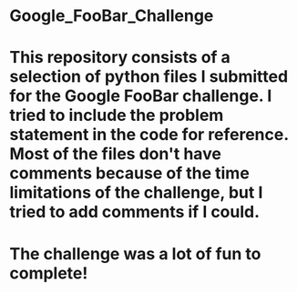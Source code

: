 # Google_FooBar_Challenge

# This repository consists of a selection of python files I submitted for the Google FooBar challenge. I tried to include the problem statement in the code for reference. Most of the files don't have comments because of the time limitations of the challenge, but I tried to add comments if I could. 

# The challenge was a lot of fun to complete!

